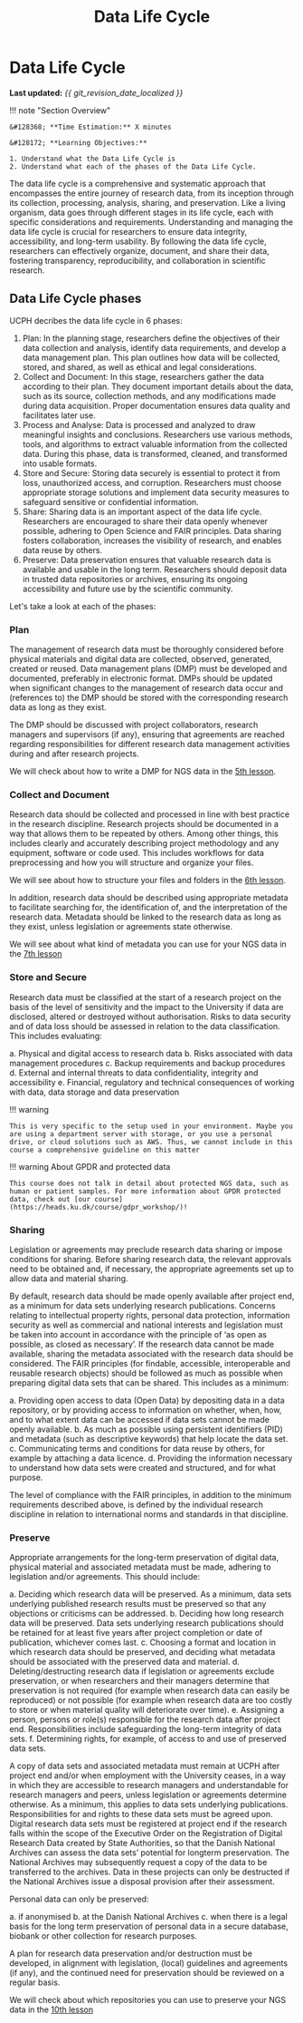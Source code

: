 ﻿---
title: Data Life Cycle
summary: In this lesson we talk about what is the Data Life Cycle and how it is related with NGS data.
---

# Data Life Cycle

**Last updated:** *{{ git_revision_date_localized }}*

!!! note "Section Overview"

    &#128368; **Time Estimation:** X minutes  

    &#128172; **Learning Objectives:**    
        
    1. Understand what the Data Life Cycle is
    2. Understand what each of the phases of the Data Life Cycle.

The data life cycle is a comprehensive and systematic approach that encompasses the entire journey of research data, from its inception through its collection, processing, analysis, sharing, and preservation. Like a living organism, data goes through different stages in its life cycle, each with specific considerations and requirements. Understanding and managing the data life cycle is crucial for researchers to ensure data integrity, accessibility, and long-term usability. By following the data life cycle, researchers can effectively organize, document, and share their data, fostering transparency, reproducibility, and collaboration in scientific research.

## Data Life Cycle phases

UCPH decribes the data life cycle in 6 phases:

1. Plan: In the planning stage, researchers define the objectives of their data collection and analysis, identify data requirements, and develop a data management plan. This plan outlines how data will be collected, stored, and shared, as well as ethical and legal considerations.
2. Collect and Document: In this stage, researchers gather the data according to their plan. They document important details about the data, such as its source, collection methods, and any modifications made during data acquisition. Proper documentation ensures data quality and facilitates later use.
3. Process and Analyse: Data is processed and analyzed to draw meaningful insights and conclusions. Researchers use various methods, tools, and algorithms to extract valuable information from the collected data. During this phase, data is transformed, cleaned, and transformed into usable formats.
4. Store and Secure: Storing data securely is essential to protect it from loss, unauthorized access, and corruption. Researchers must choose appropriate storage solutions and implement data security measures to safeguard sensitive or confidential information.
5. Share: Sharing data is an important aspect of the data life cycle. Researchers are encouraged to share their data openly whenever possible, adhering to Open Science and FAIR principles. Data sharing fosters collaboration, increases the visibility of research, and enables data reuse by others.
6. Preserve: Data preservation ensures that valuable research data is available and usable in the long term. Researchers should deposit data in trusted data repositories or archives, ensuring its ongoing accessibility and future use by the scientific community.

Let's take a look at each of the phases:

### Plan

The management of research data must be thoroughly considered before physical materials and digital data are collected, observed, generated, created or reused. Data management plans (DMP) must be developed and documented, preferably in electronic format. DMPs should be updated when significant changes to the management of research data occur and (references to) the DMP should be stored with the corresponding research data as long as they exist.

The DMP should be discussed with project collaborators, research managers and supervisors (if any), ensuring that agreements are reached regarding responsibilities for different research data management activities during and after research projects.

We will check about how to write a DMP for NGS data in the [5th lesson](./05_DMP.md).

### Collect and Document

Research data should be collected and processed in line with best practice in the research discipline. Research projects should be documented in a way that allows them to be repeated by others. Among other things, this includes clearly and accurately describing project methodology and any equipment, software or code used. This includes workflows for data preprocessing and how you will structure and organize your files.

We will see about how to structure your files and folders in the [6th lesson](./06_file_structure.md).

In addition, research data should be described using appropriate metadata to facilitate searching for, the identification of, and the interpretation of the research data. Metadata should be linked to the research data as long as they exist, unless legislation or agreements state otherwise.

We will see about what kind of metadata you can use for your NGS data in the [7th lesson](./07_metadata.md)

### Store and Secure

Research data must be classified at the start of a research project on the basis of the level of sensitivity and the impact to the University if data are disclosed, altered or destroyed without authorisation. Risks to data security and of data loss should be assessed in relation to the data classification. This includes evaluating:

a. Physical and digital access to research data
b. Risks associated with data management procedures
c. Backup requirements and backup procedures
d. External and internal threats to data confidentiality, integrity and accessibility
e. Financial, regulatory and technical consequences of working with data, data storage and data preservation

!!! warning

    This is very specific to the setup used in your environment. Maybe you are using a department server with storage, or you use a personal drive, or cloud solutions such as AWS. Thus, we cannot include in this course a comprehensive guideline on this matter

!!! warning About GPDR and protected data

    This course does not talk in detail about protected NGS data, such as human or patient samples. For more information about GPDR protected data, check out [our course](https://heads.ku.dk/course/gdpr_workshop/)!

### Sharing

Legislation or agreements may preclude research data sharing or impose conditions for sharing. Before sharing research data, the relevant approvals need to be obtained and, if necessary, the appropriate agreements set up to allow data and material sharing.

By default, research data should be made openly available after project end, as a minimum for data sets underlying research publications. Concerns relating to intellectual property rights, personal data protection, information security as well as commercial and national interests and legislation must be taken into account in accordance with the principle of ‘as open as possible, as closed as necessary’.  If the research data cannot be made available, sharing the metadata associated with the research data should be considered.
The FAIR principles (for findable, accessible, interoperable and reusable research objects) should be followed as much as possible when preparing digital data sets that can be shared. This includes as a minimum:

a. Providing open access to data (Open Data) by depositing data in a data repository, or by providing access to information on whether, when, how, and to what extent data can be accessed if data sets cannot be made openly available.
b. As much as possible using persistent identifiers (PID) and metadata (such as descriptive keywords) that help locate the data set.
c. Communicating terms and conditions for data reuse by others, for example by attaching a data licence.
d. Providing the information necessary to understand how data sets were created and structured, and for what purpose.  

The level of compliance with the FAIR principles, in addition to the minimum requirements described above, is defined by the individual research discipline in relation to international norms and standards in that discipline.

### Preserve

Appropriate arrangements for the long-term preservation of digital data, physical material and associated metadata must be made, adhering to legislation and/or agreements. This should include:

a. Deciding which research data will be preserved. As a minimum, data sets underlying published research results must be preserved so that any objections or criticisms can be addressed.
b. Deciding how long research data will be preserved. Data sets underlying research publications should be retained for at least five years after project completion or date of publication, whichever comes last.
c. Choosing a format and location in which research data should be preserved, and deciding what metadata should be associated with the preserved data and material.
d. Deleting/destructing research data if legislation or agreements exclude preservation, or when researchers and their managers determine that preservation is not required (for example when research data can easily be reproduced) or not possible (for example when research data are too costly to store or when material quality will deteriorate over time). 
e. Assigning a person, persons or role(s) responsible for the research data after project end. Responsibilities include safeguarding the long-term integrity of data sets.
f. Determining rights, for example, of access to and use of preserved data sets.

A copy of data sets and associated metadata must remain at UCPH after project end and/or when employment with the University ceases, in a way in which they are accessible to research managers and understandable for research managers and peers, unless legislation or agreements determine otherwise. As a minimum, this applies to data sets underlying publications. Responsibilities for and rights to these data sets must be agreed upon.
Digital research data sets must be registered at project end if the research falls within the scope of the Executive Order on the Registration of Digital Research Data created by State Authorities, so that the Danish National Archives can assess the data sets’ potential for longterm preservation. The National Archives may subsequently request a copy of the data to be transferred to the archives. Data in these projects can only be destructed if the National Archives issue a disposal provision after their assessment.

Personal data can only be preserved:

a. if anonymised
b. at the Danish National Archives
c. when there is a legal basis for the long term preservation of personal data in a secure database, biobank or other collection for research purposes.

A plan for research data preservation and/or destruction must be developed, in alignment with legislation, (local) guidelines and agreements (if any), and the continued need for preservation should be reviewed on a regular basis.

We will check about which repositories you can use to preserve your NGS data in the [10th lesson](./10_repos.md)